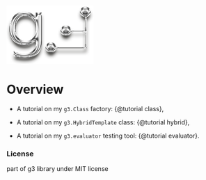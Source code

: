 ![g3 Logo](imgs/g3-200x134.png)
# Overview
- A tutorial on my `g3.Class` factory: {@tutorial class},

- A tutorial on my `g3.HybridTemplate` class: {@tutorial hybrid},

- A tutorial on my `g3.evaluator` testing tool: {@tutorial evaluator}.

### License
part of g3 library under MIT license
